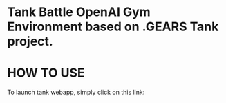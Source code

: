 # Tank Battle OpenAI Gym Environment based on .GEARS Tank project.

# HOW TO USE

To launch tank webapp, simply click on this link: 
